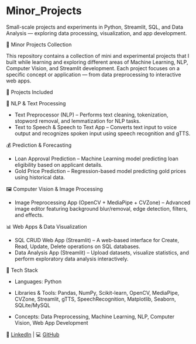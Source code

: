 # Minor_Projects
Small-scale projects and experiments in Python, Streamlit, SQL, and Data Analysis — exploring data processing, visualization, and app development.

🧩 Minor Projects Collection

This repository contains a collection of mini and experimental projects that I built while learning and exploring different areas of Machine Learning, NLP, Computer Vision, and Streamlit development.
Each project focuses on a specific concept or application — from data preprocessing to interactive web apps.

🚀 Projects Included

🧠 NLP & Text Processing
- Text Preprocessor (NLP) – Performs text cleaning, tokenization, stopword removal, and lemmatization for NLP tasks.
- Text to Speech & Speech to Text App – Converts text input to voice output and recognizes spoken input using speech recognition and gTTS.

💰 Prediction & Forecasting
- Loan Approval Prediction – Machine Learning model predicting loan eligibility based on applicant details.
- Gold Price Prediction – Regression-based model predicting gold prices using historical data.

🖼️ Computer Vision & Image Processing
- Image Preprocessing App (OpenCV + MediaPipe + CVZone) – Advanced image editor featuring background blur/removal, edge detection, filters, and effects.

📊 Web Apps & Data Visualization
- SQL CRUD Web App (Streamlit) – A web-based interface for Create, Read, Update, Delete operations on SQL databases.
- Data Analysis App (Streamlit) – Upload datasets, visualize statistics, and perform exploratory data analysis interactively.

🧰 Tech Stack
- Languages: Python
- Libraries & Tools: Pandas, NumPy, Scikit-learn, OpenCV, MediaPipe, CVZone, Streamlit, gTTS, SpeechRecognition, Matplotlib, Seaborn, SQLite/MySQL

- Concepts: Data Preprocessing, Machine Learning, NLP, Computer Vision, Web App Development

🔗 [LinkedIn](https://www.linkedin.com/in/shishir-palai-11546a380?lipi=urn%3Ali%3Apage%3Ad_flagship3_profile_view_base_contact_details%3BvB59wNoJSGevDWQkAILxcg%3D%3D) | 💻 [GitHub](https://github.com/kumar-shishir-ai)
